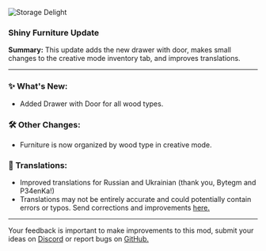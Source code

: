 <p align="left"><img src="https://cdn.modrinth.com/data/LTTvOp5L/images/2b37126dcef53cff8488de1a496c013b90103075.png" alt="Storage Delight">

<h3>Shiny Furniture Update</h3>
<p><b>Summary:</b> This update adds the new drawer with door, makes small changes to the creative mode inventory tab, and improves translations.</p>
<hr/>

<h3>✨ What's New:</h3>
<ul>
  <li>Added Drawer with Door for all wood types.</li>
</ul>

<h3>🛠️ Other Changes:</h3>
<ul>
  <li>Furniture is now organized by wood type in creative mode.</li>
</ul>

<h3>📝 Translations:</h3>
<ul>
  <li>Improved translations for Russian and Ukrainian (thank you, Bytegm and P34enKa!)</li>
  <li>Translations may not be entirely accurate and could potentially contain errors or typos. Send corrections and improvements <a href="https://github.com/axperty/storagedelight/tree/master/src/main/resources/assets/storagedelight/lang">here.</a></li>
</ul>
<hr/>

<p>Your feedback is important to make improvements to this mod, submit your ideas on <a href="https://discord.gg/yweZ2agkDw">Discord</a> or report bugs on <a href="https://github.com/axperty/storagedelight">GitHub.</a></p>
